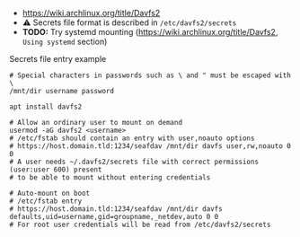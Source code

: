 * https://wiki.archlinux.org/title/Davfs2
* :warning: Secrets file format is described in `/etc/davfs2/secrets`
* **TODO:** Try systemd mounting (https://wiki.archlinux.org/title/Davfs2, `Using systemd` section)

Secrets file entry example
```
# Special characters in passwords such as \ and " must be escaped with \
/mnt/dir username password
```

```shell
apt install davfs2

# Allow an ordinary user to mount on demand
usermod -aG davfs2 <username>
# /etc/fstab should contain an entry with user,noauto options 
# https://host.domain.tld:1234/seafdav /mnt/dir davfs user,rw,noauto 0 0
# A user needs ~/.davfs2/secrets file with correct permissions (user:user 600) present
# to be able to mount without entering credentials

# Auto-mount on boot
# /etc/fstab entry
# https://host.domain.tld:1234/seafdav /mnt/dir davfs defaults,uid=username,gid=groupname,_netdev,auto 0 0
# For root user credentials will be read from /etc/davfs2/secrets
```

